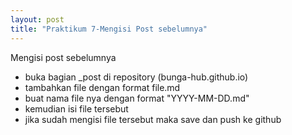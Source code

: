 ```yaml
---
layout: post
title: "Praktikum 7-Mengisi Post sebelumnya"
---
```


Mengisi post sebelumnya 

- buka bagian _post di repository (bunga-hub.github.io)
- tambahkan file dengan format file.md
- buat nama file  nya dengan format "YYYY-MM-DD.md"
- kemudian isi file tersebut 
- jika sudah mengisi file tersebut maka save dan push ke github